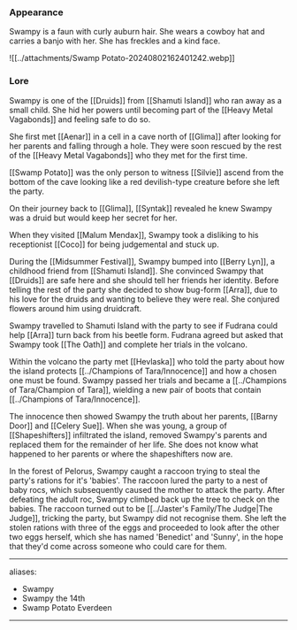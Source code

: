 ### Appearance
Swampy is a faun with curly auburn hair. She wears a cowboy hat and carries a banjo with her. She has freckles and a kind face. 

![[../attachments/Swamp Potato-20240802162401242.webp]]
### Lore
Swampy is one of the [[Druids]] from [[Shamuti Island]] who ran away as a small child. She hid her powers until becoming part of the [[Heavy Metal Vagabonds]] and feeling safe to do so. 

She first met [[Aenar]] in a cell in a cave north of [[Glima]] after looking for her parents and falling through a hole. They were soon rescued by the rest of the [[Heavy Metal Vagabonds]] who they met for the first time.

[[Swamp Potato]] was the only person to witness [[Silvie]] ascend from the bottom of the cave looking like a red devilish-type creature before she left the party.

On their journey back to [[Glima]], [[Syntak]] revealed he knew Swampy was a druid but would keep her secret for her. 

When they visited [[Malum Mendax]], Swampy took a disliking to his receptionist [[Coco]] for being judgemental and stuck up. 

During the [[Midsummer Festival]], Swampy bumped into [[Berry Lyn]], a childhood friend from [[Shamuti Island]]. She convinced Swampy that [[Druids]] are safe here and she should tell her friends her identity. Before telling the rest of the party she decided to show bug-form [[Arra]], due to his love for the druids and wanting to believe they were real. She conjured flowers around him using druidcraft. 

Swampy travelled to Shamuti Island with the party to see if Fudrana could help [[Arra]] turn back from his beetle form. Fudrana agreed but asked that Swampy took [[The Oath]] and complete her trials in the volcano.

Within the volcano the party met [[Hevlaska]] who told the party about how the island protects [[../Champions of Tara/Innocence]] and how a chosen one must be found. Swampy passed her trials and became a [[../Champions of Tara/Champion of Tara]], wielding a new pair of boots that contain [[../Champions of Tara/Innocence]]. 

The innocence then showed Swampy the truth about her parents, [[Barny Door]] and [[Celery Sue]]. When she was young, a group of [[Shapeshifters]] infiltrated the island, removed Swampy's parents and replaced them for the remainder of her life. She does not know what happened to her parents or where the shapeshifters now are.

In the forest of Pelorus, Swampy caught a raccoon trying to steal the party's rations for it's 'babies'. The raccoon lured the party to a nest of baby rocs, which subsequently caused the mother to attack the party. After defeating the adult roc, Swampy climbed back up the tree to check on the babies. The raccoon turned out to be [[../Jaster's Family/The Judge|The Judge]], tricking the party, but Swampy did not recognise them. She left the stolen rations with three of the eggs and proceeded to look after the other two eggs herself, which she has named 'Benedict' and 'Sunny', in the hope that they'd come across someone who could care for them. 

--- 
aliases: 
- Swampy
- Swampy the 14th
- Swamp Potato Everdeen
---